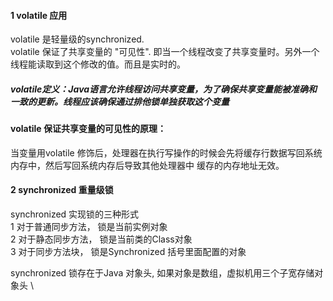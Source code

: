 #### 1 volatile 应用
volatile 是轻量级的synchronized.<br>
volatile 保证了共享变量的 "可见性". 即当一个线程改变了共享变量时。另外一个线程能读取到这个修改的值。而且是实时的。
##### volatile定义：Java语言允许线程访问共享变量，为了确保共享变量能被准确和一致的更新。线程应该确保通过排他锁单独获取这个变量
#### volatile 保证共享变量的可见性的原理：
当变量用volatile 修饰后，处理器在执行写操作的时候会先将缓存行数据写回系统内存中，然后写回系统内存后导致其他处理器中
缓存的内存地址无效。

#### 2 synchronized 重量级锁
synchronized 实现锁的三种形式 \
1 对于普通同步方法， 锁是当前实例对象 \
2 对于静态同步方法， 锁是当前类的Class对象 \
3 对于同步方法块， 锁是Synchronized 括号里面配置的对象

synchronized 锁存在于Java 对象头, 如果对象是数组，虚拟机用三个子宽存储对象头 \



